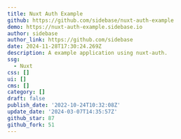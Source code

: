 ```yaml
---
title: Nuxt Auth Example
github: https://github.com/sidebase/nuxt-auth-example
demo: https://nuxt-auth-example.sidebase.io
author: sidebase
author_link: https://github.com/sidebase
date: 2024-11-28T17:30:24.269Z
description: A example application using nuxt-auth.
ssg:
  - Nuxt
css: []
ui: []
cms: []
category: []
draft: false
publish_date: '2022-10-24T10:32:08Z'
update_date: '2024-03-07T14:35:57Z'
github_star: 87
github_fork: 51
---
```

